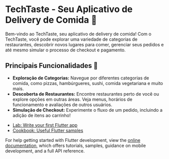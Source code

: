 # TechTaste - Seu Aplicativo de Delivery de Comida :fork_and_knife:

Bem-vindo ao TechTaste, seu aplicativo de delivery de comida! Com o TechTaste, você pode explorar uma variedade de categorias de restaurantes, descobrir novos lugares para comer, gerenciar seus pedidos e até mesmo simular o processo de checkout e pagamento.

## Principais Funcionalidades :hammer:

*   **Exploração de Categorias:** Navegue por diferentes categorias de comida, como pizzas, hambúrgueres, sushi, comida vegetariana e muito mais.
*   **Descoberta de Restaurantes:** Encontre restaurantes perto de você ou explore opções em outras áreas. Veja menus, horários de funcionamento e avaliações de outros usuários.
*   **Simulação de Checkout:** Experimente o fluxo de um pedido, incluindo a adição de itens ao carrinho!

- [Lab: Write your first Flutter app](https://docs.flutter.dev/get-started/codelab)
- [Cookbook: Useful Flutter samples](https://docs.flutter.dev/cookbook)

For help getting started with Flutter development, view the
[online documentation](https://docs.flutter.dev/), which offers tutorials,
samples, guidance on mobile development, and a full API reference.
